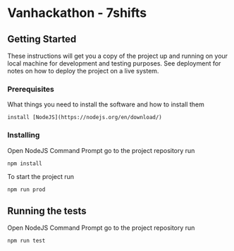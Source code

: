 # Vanhackathon - 7shifts

## Getting Started

These instructions will get you a copy of the project up and running on your local machine for development and testing purposes. See deployment for notes on how to deploy the project on a live system.

### Prerequisites

What things you need to install the software and how to install them

```
install [NodeJS](https://nodejs.org/en/download/)
```

### Installing

Open NodeJS Command Prompt go to the project repository run

```
npm install
```

To start the project run 

```
npm run prod
```

## Running the tests

Open NodeJS Command Prompt go to the project repository run

```
npm run test
```
